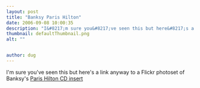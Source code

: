```yaml
---
layout: post
title: "Banksy Paris Hilton"
date: 2006-09-08 10:00:35
description: "I&#8217;m sure you&#8217;ve seen this but here&#8217;s a link anyway to a Flickr photoset of Banksy&#8217;s Paris Hilton CD insert&#8230;"
thumbnail: defaultThumbnail.png
alt: ""


author: dug
---
```


<p>I'm sure you've seen this but here's a link anyway to a Flickr photoset of Banksy's <a href="http://www.flickr.com/photos/n3wjack/">Paris Hilton CD insert</a></p>
